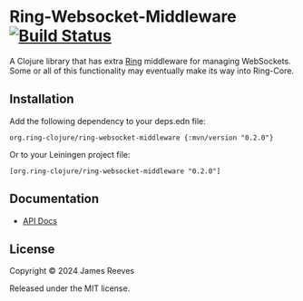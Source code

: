# Ring-Websocket-Middleware [![Build Status](https://github.com/ring-clojure/ring-websocket-middleware/actions/workflows/test.yml/badge.svg?branch=master)](https://github.com/ring-clojure/ring-websocket-middleware/actions/workflows/test.yml)

A Clojure library that has extra [Ring][] middleware for managing
WebSockets. Some or all of this functionality may eventually make its
way into Ring-Core.

[ring]: https://github.com/ring-clojure/ring

## Installation

Add the following dependency to your deps.edn file:

    org.ring-clojure/ring-websocket-middleware {:mvn/version "0.2.0"}

Or to your Leiningen project file:

    [org.ring-clojure/ring-websocket-middleware "0.2.0"]

## Documentation

- [API Docs](http://ring-clojure.github.io/ring-websocket-middleware)

## License

Copyright © 2024 James Reeves

Released under the MIT license.
